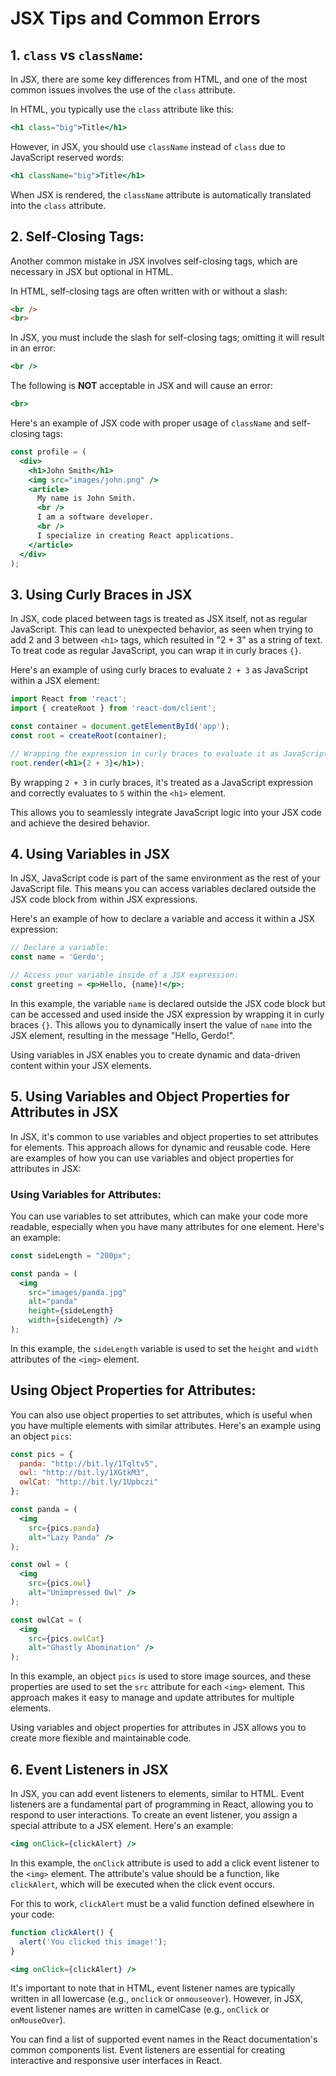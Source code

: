 # JSX Tips and Common Errors

## 1. `class` vs `className`:

In JSX, there are some key differences from HTML, and one of the most common issues involves the use of the `class` attribute.

In HTML, you typically use the `class` attribute like this:
```jsx
<h1 class="big">Title</h1>
```

However, in JSX, you should use `className` instead of `class` due to JavaScript reserved words:
```jsx
<h1 className="big">Title</h1>
```

When JSX is rendered, the `className` attribute is automatically translated into the `class` attribute.

## 2. Self-Closing Tags:

Another common mistake in JSX involves self-closing tags, which are necessary in JSX but optional in HTML.

In HTML, self-closing tags are often written with or without a slash:
```html
<br />
<br>
```

In JSX, you must include the slash for self-closing tags; omitting it will result in an error:
```jsx
<br />
```

The following is **NOT** acceptable in JSX and will cause an error:
```jsx
<br>
```

Here's an example of JSX code with proper usage of `className` and self-closing tags:

```jsx
const profile = (
  <div>
    <h1>John Smith</h1>
    <img src="images/john.png" />
    <article>
      My name is John Smith.
      <br />
      I am a software developer.
      <br />
      I specialize in creating React applications.
    </article>
  </div>
);
```

## 3. Using Curly Braces in JSX

In JSX, code placed between tags is treated as JSX itself, not as regular JavaScript. This can lead to unexpected behavior, as seen when trying to add 2 and 3 between `<h1>` tags, which resulted in "2 + 3" as a string of text. To treat code as regular JavaScript, you can wrap it in curly braces `{}`.

Here's an example of using curly braces to evaluate `2 + 3` as JavaScript within a JSX element:

```jsx
import React from 'react';
import { createRoot } from 'react-dom/client';

const container = document.getElementById('app');
const root = createRoot(container);

// Wrapping the expression in curly braces to evaluate it as JavaScript
root.render(<h1>{2 + 3}</h1>);
```

By wrapping `2 + 3` in curly braces, it's treated as a JavaScript expression and correctly evaluates to `5` within the `<h1>` element.

This allows you to seamlessly integrate JavaScript logic into your JSX code and achieve the desired behavior.


## 4. Using Variables in JSX

In JSX, JavaScript code is part of the same environment as the rest of your JavaScript file. This means you can access variables declared outside the JSX code block from within JSX expressions. 

Here's an example of how to declare a variable and access it within a JSX expression:

```jsx
// Declare a variable:
const name = 'Gerdo';

// Access your variable inside of a JSX expression:
const greeting = <p>Hello, {name}!</p>;
```

In this example, the variable `name` is declared outside the JSX code block but can be accessed and used inside the JSX expression by wrapping it in curly braces `{}`. This allows you to dynamically insert the value of `name` into the JSX element, resulting in the message "Hello, Gerdo!".

Using variables in JSX enables you to create dynamic and data-driven content within your JSX elements.


## 5. Using Variables and Object Properties for Attributes in JSX

In JSX, it's common to use variables and object properties to set attributes for elements. This approach allows for dynamic and reusable code. Here are examples of how you can use variables and object properties for attributes in JSX:

### Using Variables for Attributes:

You can use variables to set attributes, which can make your code more readable, especially when you have many attributes for one element. Here's an example:

```jsx
const sideLength = "200px";

const panda = (
  <img 
    src="images/panda.jpg" 
    alt="panda" 
    height={sideLength} 
    width={sideLength} />
);
```

In this example, the `sideLength` variable is used to set the `height` and `width` attributes of the `<img>` element.

## Using Object Properties for Attributes:

You can also use object properties to set attributes, which is useful when you have multiple elements with similar attributes. Here's an example using an object `pics`:

```jsx
const pics = {
  panda: "http://bit.ly/1Tqltv5",
  owl: "http://bit.ly/1XGtkM3",
  owlCat: "http://bit.ly/1Upbczi"
}; 

const panda = (
  <img 
    src={pics.panda} 
    alt="Lazy Panda" />
);

const owl = (
  <img 
    src={pics.owl} 
    alt="Unimpressed Owl" />
);

const owlCat = (
  <img 
    src={pics.owlCat} 
    alt="Ghastly Abomination" />
);
```

In this example, an object `pics` is used to store image sources, and these properties are used to set the `src` attribute for each `<img>` element. This approach makes it easy to manage and update attributes for multiple elements.

Using variables and object properties for attributes in JSX allows you to create more flexible and maintainable code.


## 6. Event Listeners in JSX

In JSX, you can add event listeners to elements, similar to HTML. Event listeners are a fundamental part of programming in React, allowing you to respond to user interactions. To create an event listener, you assign a special attribute to a JSX element. Here's an example:

```jsx
<img onClick={clickAlert} />
```

In this example, the `onClick` attribute is used to add a click event listener to the `<img>` element. The attribute's value should be a function, like `clickAlert`, which will be executed when the click event occurs.

For this to work, `clickAlert` must be a valid function defined elsewhere in your code:

```jsx
function clickAlert() {
  alert('You clicked this image!');
}

<img onClick={clickAlert} />
```

It's important to note that in HTML, event listener names are typically written in all lowercase (e.g., `onclick` or `onmouseover`). However, in JSX, event listener names are written in camelCase (e.g., `onClick` or `onMouseOver`).

You can find a list of supported event names in the React documentation's common components list. Event listeners are essential for creating interactive and responsive user interfaces in React.
```

